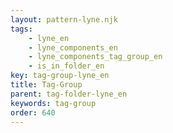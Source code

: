 ```yaml
---
layout: pattern-lyne.njk
tags: 
    - lyne_en
    - lyne_components_en
    - lyne_components_tag_group_en
    - is_in_folder_en
key: tag-group-lyne_en
title: Tag-Group
parent: tag-folder-lyne_en
keywords: tag-group
order: 640
---
```

